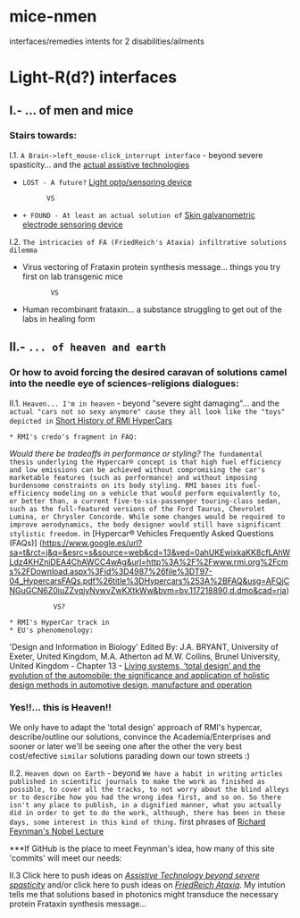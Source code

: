 # mice-nmen
interfaces/remedies intents for 2 disabilities/ailments

# Light-R(d?) interfaces

## I.- ... of men and mice
### Stairs towards:

I.1. `A Brain->left_mouse-click_interrupt interface` - beyond severe spasticity... and the [actual assistive technologies](https://github.com/iconodo/mice-nmen/blob/master/A%20devices%20review.md)

   * `LOST - A future?` 
[Light opto/sensoring device](https://github.com/iconodo/mice-nmen/blob/master/Inner%20and%20Outer%20Light.md)
    
               VS
               
   
* `+ FOUND - At least an actual solution of`
[Skin galvanometric electrode sensoring device](https://github.com/iconodo/mice-nmen/blob/master/Chicken%20skin%20probing.md)
    
I.2. `The intricacies of FA (FriedReich's Ataxia) infiltrative solutions dilemma`

   * Virus vectoring of Frataxin protein synthesis message... things you try first on lab transgenic mice
   
                VS
   
   * Human recombinant frataxin... a substance struggling to get out of the labs in healing form  
     
## II.- `... of heaven and earth`
### Or how to avoid forcing the desired caravan of solutions camel into the needle eye of sciences-religions dialogues:

II.1. `Heaven... I'm in heaven` - beyond "severe sight damaging"... and the `actual "cars not so sexy anymore" cause they all look like the "toys" depicted in` [Short History of RMI HyperCars](http://www.autoblog.com/2007/01/05/a-short-history-of-the-rmi-hypercar-ultralight-vehicle-concept/)

    * RMI's credo's fragment in FAQ: 
    
_Would there be tradeoffs in performance or styling?_
`The fundamental thesis underlying the Hypercar® concept is that high fuel efficiency and low emissions
can be achieved without compromising the car's marketable features (such as performance) and without
imposing burdensome constraints on its body styling. RMI bases its fuel-efficiency modeling on a vehicle
that would perform equivalently to, or better than, a current five-to-six-passenger touring-class sedan, such
as the full-featured versions of the Ford Taurus, Chevrolet Lumina, or Chrysler Concorde.
While some changes would be required to improve aerodynamics, the body designer would still have
significant stylistic freedom.` in [Hypercar® Vehicles
Frequently Asked Questions (FAQs)] (https://www.google.es/url?sa=t&rct=j&q=&esrc=s&source=web&cd=13&ved=0ahUKEwixkaKK8cfLAhWLdz4KHZniDEA4ChAWCC4wAg&url=http%3A%2F%2Fwww.rmi.org%2Fcms%2FDownload.aspx%3Fid%3D4987%26file%3DT97-04_HypercarsFAQs.pdf%26title%3DHypercars%253A%2BFAQ&usg=AFQjCNGuGCN6Z0iuZZvqjyNvwvZwKXtkWw&bvm=bv.117218890,d.dmo&cad=rja)
    
               VS?
               
    * RMI's HyperCar track in 
    * EU's phenomenology: 
    
'Design and Information in Biology' Edited By: J.A. BRYANT, University of Exeter, United Kingdom, M.A. Atherton ad M.W. Collins, Brunel University, United Kingdom - Chapter 13 - 
[Living systems, ‘total design’ and the evolution
of the automobile: the significance and application
of holistic design methods in automotive design,
manufacture and operation](http://www.witpress.com/Secure/elibrary/papers/9781853128530/9781853128530013FU1.pdf)

### Yes!!... this is Heaven!!
We only have to adapt the 'total design' approach of RMI's hypercar, describe/outline our solutions, convince the Academia/Enterprises and sooner or later we'll be seeing one after the other the very best cost/efective `similar` solutions parading down our town streets :) 

II.2. `Heaven down on Earth` - beyond  `We have a habit in writing articles published in scientific journals to make the work as finished as possible, to cover all the tracks, to not worry about the blind alleys or to describe how you had the wrong idea first, and so on. So there isn't any place to publish, in a dignified manner, what you actually did in order to get to do the work, although, there has been in these days, some interest in this kind of thing.` first phrases of [Richard Feynman's Nobel Lecture](http://www.nobelprize.org/nobel_prizes/physics/laureates/1965/feynman-lecture.html)

***If GitHub is the place to meet Feynman's idea, how many of this site  'commits' will meet our needs:

II.3 Click here to push ideas on [_Assistive Technology beyond severe spasticity_]() and/or click here to push ideas on [_FriedReich Ataxia_](). My intution tells me that solutions based in photonics might transduce the necessary protein Frataxin synthesis message...  
